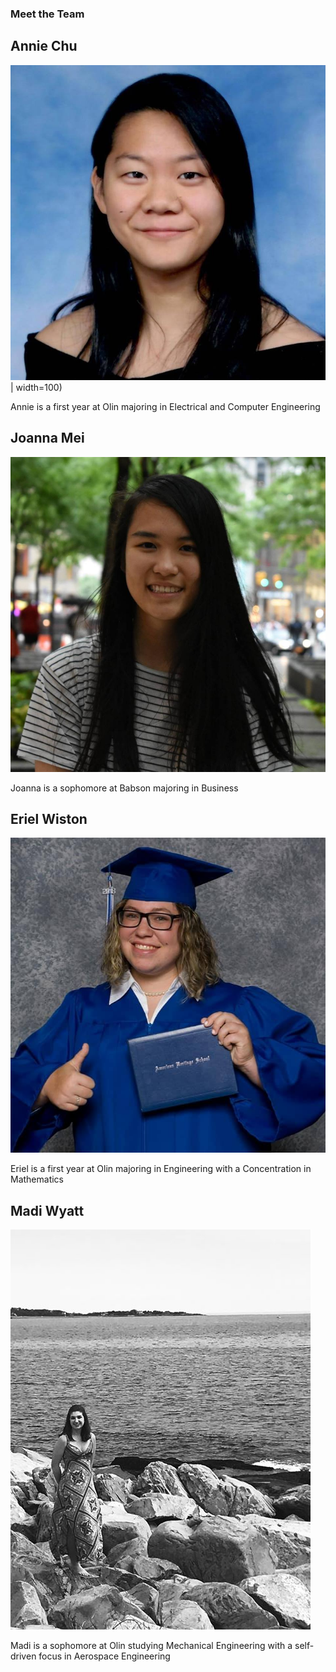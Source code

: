### Meet the Team

## Annie Chu
![](annie.jpg)| width=100)

Annie is a first year at Olin majoring in Electrical and Computer Engineering

## Joanna Mei
![](joanna.jpg)

Joanna is a sophomore at Babson majoring in Business

## Eriel Wiston
![](eriel.jpg)

Eriel is a first year at Olin majoring in Engineering with a Concentration in Mathematics

## Madi Wyatt
![](madi.JPG)

Madi is a sophomore at Olin studying Mechanical Engineering with a self-driven focus in Aerospace Engineering
